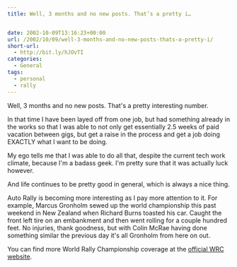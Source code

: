 ```yaml
---
title: Well, 3 months and no new posts. That’s a pretty i…


date: 2002-10-09T13:16:23+00:00
url: /2002/10/09/well-3-months-and-no-new-posts-thats-a-pretty-i/
short-url:
  - http://bit.ly/hJOvTI
categories:
  - General
tags:
  - personal
  - rally
---
```

Well, 3 months and no new posts. That's a pretty interesting number.

In that time I have been layed off from one job, but had something already in the works so that I was able to not only get essentially 2.5 weeks of paid vacation between gigs, but get a raise in the process and get a job doing EXACTLY what I want to be doing.

My ego tells me that I was able to do all that, despite the current tech work climate, because I'm a badass geek. I'm pretty sure that it was actually luck however.

And life continues to be pretty good in general, which is always a nice thing.

Auto Rally is becoming more interesting as I pay more attention to it. For example, Marcus Gronholm sewed up the world championship this past weekend in New Zealand when Richard Burns toasted his car. Caught the front left tire on an embankment and then went rolling for a couple hundred feet. No injuries, thank goodness, but with Colin McRae having done something similar the previous day it's all Gronholm from here on out.

You can find more World Rally Championship coverage at the <a href="http://www.wrc.com">official WRC website</a>.